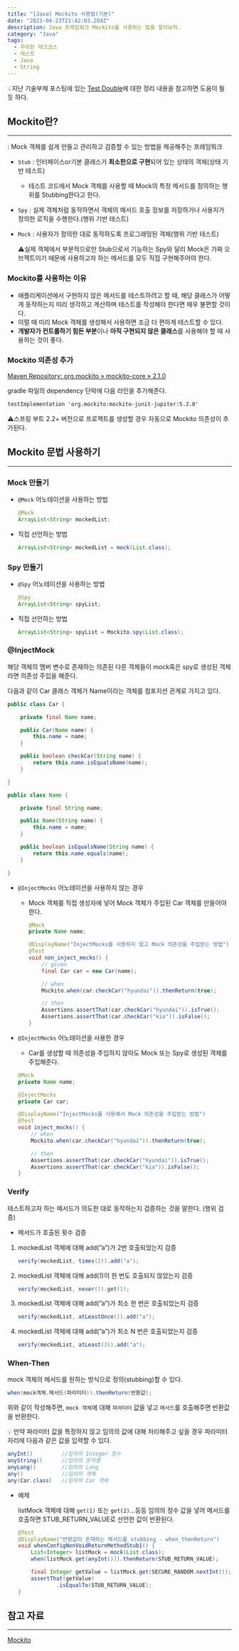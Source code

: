 ```yaml
---
title: "[Java] Mockito 사용법(기본)"
date: "2023-04-23T21:42:03.284Z"
description: Java 프레임워크 Mockito를 사용하는 법을 알아보자.
category: "Java"
tags:
  - 우아한 테크코스
  - 테스트
  - Java
  - String
---
```


💡지난 기술부채 포스팅에 있는 [Test Double](https://amaran-th.github.io/%EC%9A%B0%ED%85%8C%EC%BD%94%205%EA%B8%B0/[%EA%B8%B0%EC%88%A0%EB%B6%80%EC%B1%84]%20%EC%9A%B0%ED%85%8C%EC%BD%94%205%EA%B8%B0%20%EB%A0%88%EB%B2%A81%20-%208%EC%A3%BC%EC%B0%A8/#%ED%85%8C%EC%8A%A4%ED%8A%B8-%EB%8D%94%EB%B8%94)에 대한 정리 내용을 참고하면 도움이 될 듯 하다.

## Mockito란?

---

: Mock 객체를 쉽게 만들고 관리하고 검증할 수 있는 방법을 제공해주는 프레임워크

- `Stub` : 인터페이스or기본 클래스가 **최소한으로 구현**되어 있는 상태의 객체(상태 기반 테스트)
  - 테스트 코드에서 Mock 객체를 사용할 때 Mock의 특정 메서드를 정의하는 행위를 Stubbing한다고 한다.
- `Spy` : 실제 객체처럼 동작하면서 객체의 메서드 호출 정보를 저장하거나 사용자가 정의한 로직을 수행한다.(행위 기반 테스트)
- `Mock` : 사용자가 정의한 대로 동작하도록 프로그래밍된 객체(행위 기반 테스트)

  ⚠️실제 객체에서 부분적으로만 Stub으로서 기능하는 Spy와 달리 Mock은 가짜 오브젝트이기 때문에 사용하고자 하는 메서드를 모두 직접 구현해주어야 한다.

### Mockito를 사용하는 이유

- 애플리케이션에서 구현하지 않은 메서드를 테스트하려고 할 때, 해당 클래스가 어떻게 동작하는지 미리 생각하고 계산하며 테스트를 작성해야 한다면 매우 불편할 것이다.
- 이럴 때 미리 Mock 객체를 생성해서 사용하면 조금 더 편하게 테스트할 수 있다.
- **개발자가 컨트롤하기 힘든 부분**이나 **아직 구현되지 않은 클래스**를 사용해야 할 때 사용하는 것이 좋다.

### Mockito 의존성 추가

[Maven Repository: org.mockito » mockito-core » 2.1.0](https://mvnrepository.com/artifact/org.mockito/mockito-core/2.1.0)

gradle 파일의 dependency 단락에 다음 라인을 추가해준다.

```xml
testImplementation 'org.mockito:mockito-junit-jupiter:5.2.0'
```

⚠️스프링 부트 2.2+ 버전으로 프로젝트를 생성할 경우 자동으로 Mockito 의존성이 추가된다.

## Mockito 문법 사용하기

---

### Mock 만들기

- `@Mock` 어노테이션을 사용하는 방법
  ```java
  @Mock
  ArrayList<String> mockedList;
  ```
- 직접 선언하는 방법
  ```java
  ArrayList<String> mockedList = mock(List.class);
  ```

### Spy 만들기

- `@Spy` 어노테이션을 사용하는 방법
  ```java
  @Spy
  ArrayList<String> spyList;
  ```
- 직접 선언하는 방법
  ```java
  ArrayList<String> spyList = Mockito.spy(List.class);
  ```

### @InjectMock

해당 객체의 멤버 변수로 존재하는 의존된 다른 객체들이 mock혹은 spy로 생성된 객체라면 의존성 주입을 해준다.

다음과 같이 Car 클래스 객체가 Name이라는 객체를 컴포지션 관계로 가지고 있다.

```java
public class Car {

    private final Name name;

    public Car(Name name) {
        this.name = name;
    }

    public boolean checkCar(String name) {
        return this.name.isEqualsName(name);
    }

}
```

```java
public class Name {

    private final String name;

    public Name(String name) {
        this.name = name;
    }

    public boolean isEqualsName(String name) {
        return this.name.equals(name);
    }

}
```

- `@InjectMocks` 어노테이션을 사용하지 않는 경우

  - Mock 객체를 직접 생성자에 넣어 Mock 객체가 주입된 Car 객체를 만들어야 한다.

    ```java
    @Mock
    private Name name;

    @DisplayName("InjectMocks를 사용하지 않고 Mock 의존성을 주입받는 방법")
    @Test
    void non_inject_mocks() {
        // given
        final Car car = new Car(name);

        // when
        Mockito.when(car.checkCar("hyundai")).thenReturn(true);

        // then
        Assertions.assertThat(car.checkCar("hyundai")).isTrue();
        Assertions.assertThat(car.checkCar("kia")).isFalse();
    }
    ```

- `@InjectMocks` 어노테이션을 사용한 경우

  - Car를 생성할 때 의존성을 주입하지 않아도 Mock 또는 Spy로 생성된 객체를 주입해준다.

  ```java
  @Mock
  private Name name;

  @InjectMocks
  private Car car;

  @DisplayName("InjectMocks를 사용해서 Mock 의존성을 주입받는 방법")
  @Test
  void inject_mocks() {
      // when
      Mockito.when(car.checkCar("hyundai")).thenReturn(true);

      // then
      Assertions.assertThat(car.checkCar("hyundai")).isTrue();
      Assertions.assertThat(car.checkCar("kia")).isFalse();
  }
  ```

### Verify

테스트하고자 하는 메서드가 의도한 대로 동작하는지 검증하는 것을 말한다. (행위 검증)

- 메서드가 호출된 횟수 검증

1. mockedList 객체에 대해 add(”a”)가 2번 호출되었는지 검증

   ```java
   verify(mockedList, times(2)).add("a");
   ```

2. mockedList 객체에 대해 add(1)이 한 번도 호출되지 않았는지 검증

   ```java
   verify(mockedList, never()).get(1);
   ```

3. mockedList 객체에 대해 add(”a”)가 최소 한 번은 호출되었는지 검증

   ```java
   verify(mockedList, atLeastOnce()).add("a");
   ```

4. mockedList 객체에 대해 add(”a”)가 최소 N 번은 호출되었는지 검증

   ```java
   verify(mockedList, atLeast(3)).add("a");
   ```

### When-Then

mock 객체의 메서드를 원하는 방식으로 정의(stubbing)할 수 있다.

```java
when(mock객체.메서드(파라미터)).thenReturn(반환값);
```

위와 같이 작성해주면, `mock 객체`에 대해 `파라미터` 값을 넣고 `메서드`를 호출해주면 반환값을 반환한다.

<aside>
💡 만약 파라미터 값을 특정하지 않고 임의의 값에 대해 처리해주고 싶을 경우 파라미터 자리에 다음과 같은 값을 입력할 수 있다.

```java
anyInt()         //임의의 Integer 정수
anyString()      //임의의 문자열
anyLong()        //임의의 Long
any()            //임의의 객체
any(Car.class)   //임의의 Car 객체
```

</aside>

- 예제

  listMock 객체에 대해 `get(1)` 또는 `get(2)`…등등 임의의 정수 값을 넣어 메서드를 호출하면 STUB_RETURN_VALUE로 선언한 값이 반환된다.

  ```java
  @Test
  @DisplayName("반환값이 존재하는 메서드를 stubbing - when_thenReturn")
  void whenConfigNonVoidReturnMethodStub1() {
      List<Integer> listMock = mock(List.class);
      when(listMock.get(anyInt())).thenReturn(STUB_RETURN_VALUE);

      final Integer getValue = listMock.get(SECURE_RANDOM.nextInt());
      assertThat(getValue)
              .isEqualTo(STUB_RETURN_VALUE);
  }
  ```

## 참고 자료

---

[Mockito](https://github.com/woowacourse/prolog/wiki/Mockito)
